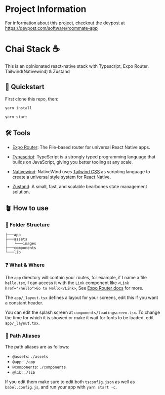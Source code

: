 # Project Information

For information about this project, checkout the devpost at https://devpost.com/software/roommate-app

# Chai Stack ☕

This is an opinionated react-native stack with Typescript, Expo Router, Tailwind(Nativewind) & Zustand

## 🚀 Quickstart
First clone this repo, then: 

```sh
yarn install

yarn start
```

## 🛠️ Tools

- [Expo Router](https://github.com/expo/router): The File-based router for universal React Native apps.

- [Typescript](https://www.typescriptlang.org/): TypeScript is a strongly typed programming language that builds on JavaScript, giving you better tooling at any scale.

- [Nativewind](https://www.nativewind.dev/): NativeWind uses [Tailwind CSS](https://tailwindcss.com/) as scripting language to create a universal style system for React Native.

- [Zustand](https://docs.pmnd.rs/zustand/getting-started/introduction): A small, fast, and scalable bearbones state management solution.

## 🪴 How to use

### 📂 Folder Structure

```
├───app
├───assets
│   └───images
├───components
└───lib
```

### ❓ What & Where

The `app` directory will contain your routes, for example, if I name a file `hello.tsx`, I can access it with the `Link` component like `<Link href="/hello">Go to Hello</Link>`, See [Expo Router docs](https://github.com/expo/router) for more.

The `app/_layout.tsx` defines a layout for your screens, edit this if you want a constant header.

You can edit the splash screen at `components/loadingscreen.tsx`. To change the time for which it is showed or make it wait for fonts to be loaded, edit `app/_layout.tsx`.

### 🧭 Path Aliases

The path aliases are as follows:

- `@assets`: `./assets`
- `@app`: `./app`
- `@components`: `./components`
- `@lib`: `./lib`

If you edit them make sure to edit both `tsconfig.json` as well as `babel.config.js`, and run your app with `yarn start -c`.
